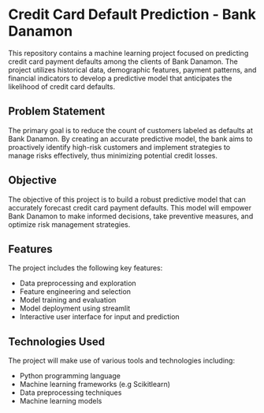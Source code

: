 # Credit Card Default Prediction - Bank Danamon

This repository contains a machine learning project focused on predicting credit card payment defaults among the clients of Bank Danamon. The project utilizes historical data, demographic features, payment patterns, and financial indicators to develop a predictive model that anticipates the likelihood of credit card defaults.

## Problem Statement

The primary goal is to reduce the count of customers labeled as defaults at Bank Danamon. By creating an accurate predictive model, the bank aims to proactively identify high-risk customers and implement strategies to manage risks effectively, thus minimizing potential credit losses.

## Objective

The objective of this project is to build a robust predictive model that can accurately forecast credit card payment defaults. This model will empower Bank Danamon to make informed decisions, take preventive measures, and optimize risk management strategies.

## Features

The project includes the following key features:
- Data preprocessing and exploration
- Feature engineering and selection
- Model training and evaluation
- Model deployment using streamlit
- Interactive user interface for input and prediction

## Technologies Used

The project will make use of various tools and technologies including:
- Python programming language
- Machine learning frameworks (e.g Scikitlearn)
- Data preprocessing techniques
- Machine learning models
